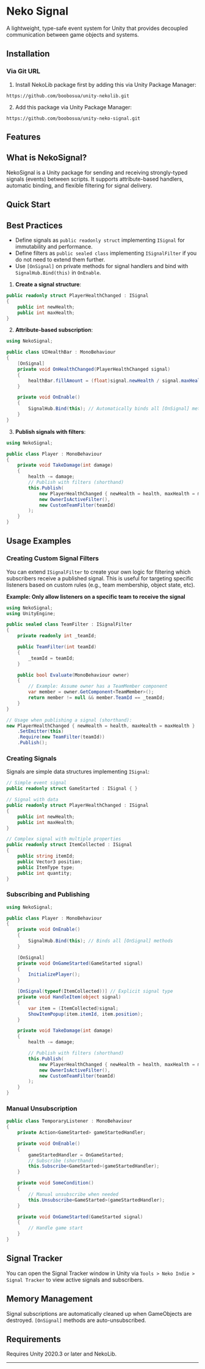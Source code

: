 # Neko Signal

A lightweight, type-safe event system for Unity that provides decoupled communication between game objects and systems.

## Installation

### Via Git URL

1. Install NekoLib package first by adding this via Unity Package Manager:

```
https://github.com/boobosua/unity-nekolib.git
```

2. Add this package via Unity Package Manager:

```
https://github.com/boobosua/unity-neko-signal.git
```

## Features

## What is NekoSignal?

NekoSignal is a Unity package for sending and receiving strongly-typed signals (events) between scripts. It supports attribute-based handlers, automatic binding, and flexible filtering for signal delivery.

## Quick Start

## Best Practices

- Define signals as `public readonly struct` implementing `ISignal` for immutability and performance.
- Define filters as `public sealed class` implementing `ISignalFilter` if you do not need to extend them further.
- Use `[OnSignal]` on private methods for signal handlers and bind with `SignalHub.Bind(this)` in `OnEnable`.

1. **Create a signal structure**:

```csharp
public readonly struct PlayerHealthChanged : ISignal
{
    public int newHealth;
    public int maxHealth;
}
```

2. **Attribute-based subscription**:

```csharp
using NekoSignal;

public class UIHealthBar : MonoBehaviour
{
    [OnSignal]
    private void OnHealthChanged(PlayerHealthChanged signal)
    {
        healthBar.fillAmount = (float)signal.newHealth / signal.maxHealth;
    }

    private void OnEnable()
    {
        SignalHub.Bind(this); // Automatically binds all [OnSignal] methods
    }
}
```

3. **Publish signals with filters**:

```csharp
using NekoSignal;

public class Player : MonoBehaviour
{
    private void TakeDamage(int damage)
    {
        health -= damage;
        // Publish with filters (shorthand)
        this.Publish(
            new PlayerHealthChanged { newHealth = health, maxHealth = maxHealth },
            new OwnerIsActiveFilter(),
            new CustomTeamFilter(teamId)
        );
    }
}
```

## Usage Examples

### Creating Custom Signal Filters

You can extend `ISignalFilter` to create your own logic for filtering which subscribers receive a published signal. This is useful for targeting specific listeners based on custom rules (e.g., team membership, object state, etc).

**Example: Only allow listeners on a specific team to receive the signal**

```csharp
using NekoSignal;
using UnityEngine;

public sealed class TeamFilter : ISignalFilter
{
    private readonly int _teamId;

    public TeamFilter(int teamId)
    {
        _teamId = teamId;
    }

    public bool Evaluate(MonoBehaviour owner)
    {
        // Example: Assume owner has a TeamMember component
        var member = owner.GetComponent<TeamMember>();
        return member != null && member.TeamId == _teamId;
    }
}

// Usage when publishing a signal (shorthand):
new PlayerHealthChanged { newHealth = health, maxHealth = maxHealth }
    .SetEmitter(this)
    .Require(new TeamFilter(teamId))
    .Publish();
```

### Creating Signals

Signals are simple data structures implementing `ISignal`:

```csharp
// Simple event signal
public readonly struct GameStarted : ISignal { }

// Signal with data
public readonly struct PlayerHealthChanged : ISignal
{
    public int newHealth;
    public int maxHealth;
}

// Complex signal with multiple properties
public readonly struct ItemCollected : ISignal
{
    public string itemId;
    public Vector3 position;
    public ItemType type;
    public int quantity;
}
```

### Subscribing and Publishing

```csharp
using NekoSignal;

public class Player : MonoBehaviour
{
    private void OnEnable()
    {
        SignalHub.Bind(this); // Binds all [OnSignal] methods
    }

    [OnSignal]
    private void OnGameStarted(GameStarted signal)
    {
        InitializePlayer();
    }

    [OnSignal(typeof(ItemCollected))] // Explicit signal type
    private void HandleItem(object signal)
    {
        var item = (ItemCollected)signal;
        ShowItemPopup(item.itemId, item.position);
    }

    private void TakeDamage(int damage)
    {
        health -= damage;

        // Publish with filters (shorthand)
        this.Publish(
            new PlayerHealthChanged { newHealth = health, maxHealth = maxHealth },
            new OwnerIsActiveFilter(),
            new CustomTeamFilter(teamId)
        );
    }
}
```

### Manual Unsubscription

```csharp
public class TemporaryListener : MonoBehaviour
{
    private Action<GameStarted> gameStartedHandler;

    private void OnEnable()
    {
        gameStartedHandler = OnGameStarted;
        // Subscribe (shorthand)
        this.Subscribe<GameStarted>(gameStartedHandler);
    }

    private void SomeCondition()
    {
        // Manual unsubscribe when needed
        this.Unsubscribe<GameStarted>(gameStartedHandler);
    }

    private void OnGameStarted(GameStarted signal)
    {
        // Handle game start
    }
}
```

## Signal Tracker

You can open the Signal Tracker window in Unity via `Tools > Neko Indie > Signal Tracker` to view active signals and subscribers.

## Memory Management

Signal subscriptions are automatically cleaned up when GameObjects are destroyed. `[OnSignal]` methods are auto-unsubscribed.

## Requirements

Requires Unity 2020.3 or later and NekoLib.

---
